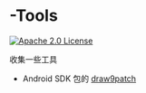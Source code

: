 # -Tools
[![Apache 2.0 License](https://img.shields.io/badge/license-Apache%202.0-blue.svg?style=flat)](http://www.apache.org/licenses/LICENSE-2.0.html)

收集一些工具

- Android SDK 包的 [draw9patch](https://github.com/jeroliang/draw9patch)



